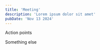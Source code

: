 ```yaml
---
title: 'Meeting'
description: 'Lorem ipsum dolor sit amet'
pubDate: 'Nov 13 2024'
---
```


Action points

Something else
